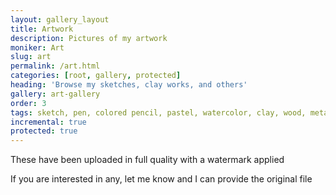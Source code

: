 ```yaml
---
layout: gallery_layout
title: Artwork
description: Pictures of my artwork
moniker: Art
slug: art
permalink: /art.html
categories: [root, gallery, protected]
heading: 'Browse my sketches, clay works, and others'
gallery: art-gallery
order: 3
tags: sketch, pen, colored pencil, pastel, watercolor, clay, wood, metal, canvas, paper, linocut, metal, origami, sculpture, doodle
incremental: true
protected: true
---
```


<!-- # Art page -->
<!-- pagination: true -->

These have been uploaded in full quality with a watermark applied

If you are interested in any, let me know and I can provide the original file

